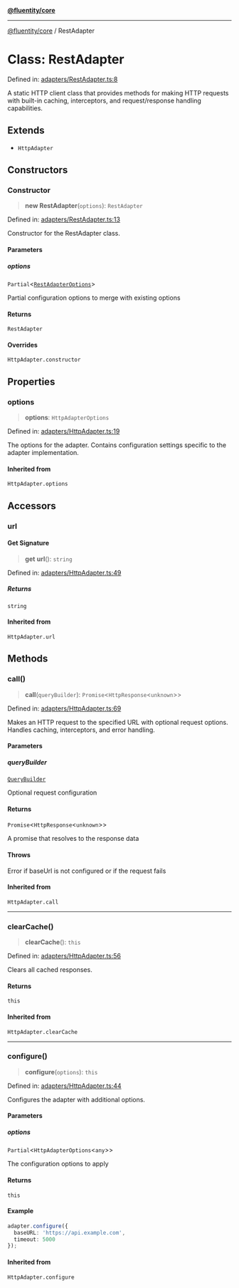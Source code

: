 [**@fluentity/core**](../README.md)

***

[@fluentity/core](../globals.md) / RestAdapter

# Class: RestAdapter

Defined in: [adapters/RestAdapter.ts:8](https://github.com/cedricpierre/fluentity-core/blob/e69b5ec0e02f4965a6853e60ab7e5019d15e99ca/src/adapters/RestAdapter.ts#L8)

A static HTTP client class that provides methods for making HTTP requests with built-in caching,
interceptors, and request/response handling capabilities.

## Extends

- `HttpAdapter`

## Constructors

### Constructor

> **new RestAdapter**(`options`): `RestAdapter`

Defined in: [adapters/RestAdapter.ts:13](https://github.com/cedricpierre/fluentity-core/blob/e69b5ec0e02f4965a6853e60ab7e5019d15e99ca/src/adapters/RestAdapter.ts#L13)

Constructor for the RestAdapter class.

#### Parameters

##### options

`Partial`\<[`RestAdapterOptions`](../type-aliases/RestAdapterOptions.md)\>

Partial configuration options to merge with existing options

#### Returns

`RestAdapter`

#### Overrides

`HttpAdapter.constructor`

## Properties

### options

> **options**: `HttpAdapterOptions`

Defined in: [adapters/HttpAdapter.ts:19](https://github.com/cedricpierre/fluentity-core/blob/e69b5ec0e02f4965a6853e60ab7e5019d15e99ca/src/adapters/HttpAdapter.ts#L19)

The options for the adapter.
Contains configuration settings specific to the adapter implementation.

#### Inherited from

`HttpAdapter.options`

## Accessors

### url

#### Get Signature

> **get** **url**(): `string`

Defined in: [adapters/HttpAdapter.ts:49](https://github.com/cedricpierre/fluentity-core/blob/e69b5ec0e02f4965a6853e60ab7e5019d15e99ca/src/adapters/HttpAdapter.ts#L49)

##### Returns

`string`

#### Inherited from

`HttpAdapter.url`

## Methods

### call()

> **call**(`queryBuilder`): `Promise`\<`HttpResponse`\<`unknown`\>\>

Defined in: [adapters/HttpAdapter.ts:69](https://github.com/cedricpierre/fluentity-core/blob/e69b5ec0e02f4965a6853e60ab7e5019d15e99ca/src/adapters/HttpAdapter.ts#L69)

Makes an HTTP request to the specified URL with optional request options.
Handles caching, interceptors, and error handling.

#### Parameters

##### queryBuilder

[`QueryBuilder`](QueryBuilder.md)

Optional request configuration

#### Returns

`Promise`\<`HttpResponse`\<`unknown`\>\>

A promise that resolves to the response data

#### Throws

Error if baseUrl is not configured or if the request fails

#### Inherited from

`HttpAdapter.call`

***

### clearCache()

> **clearCache**(): `this`

Defined in: [adapters/HttpAdapter.ts:56](https://github.com/cedricpierre/fluentity-core/blob/e69b5ec0e02f4965a6853e60ab7e5019d15e99ca/src/adapters/HttpAdapter.ts#L56)

Clears all cached responses.

#### Returns

`this`

#### Inherited from

`HttpAdapter.clearCache`

***

### configure()

> **configure**(`options`): `this`

Defined in: [adapters/HttpAdapter.ts:44](https://github.com/cedricpierre/fluentity-core/blob/e69b5ec0e02f4965a6853e60ab7e5019d15e99ca/src/adapters/HttpAdapter.ts#L44)

Configures the adapter with additional options.

#### Parameters

##### options

`Partial`\<`HttpAdapterOptions`\<`any`\>\>

The configuration options to apply

#### Returns

`this`

#### Example

```typescript
adapter.configure({
  baseURL: 'https://api.example.com',
  timeout: 5000
});
```

#### Inherited from

`HttpAdapter.configure`
